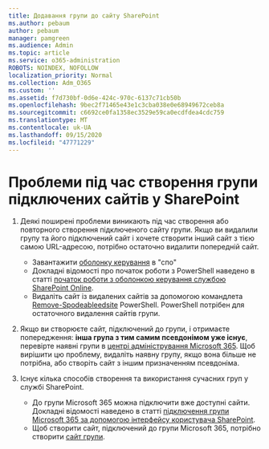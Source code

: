 ```yaml
---
title: Додавання групи до сайту SharePoint
ms.author: pebaum
author: pebaum
manager: pamgreen
ms.audience: Admin
ms.topic: article
ms.service: o365-administration
ROBOTS: NOINDEX, NOFOLLOW
localization_priority: Normal
ms.collection: Adm_O365
ms.custom: ''
ms.assetid: f7d730bf-0d6e-424c-970c-6137c71cb50b
ms.openlocfilehash: 9bec2f71465e43e1c3cba038e0e68949672ceb8a
ms.sourcegitcommit: c6692ce0fa1358ec3529e59ca0ecdfdea4cdc759
ms.translationtype: MT
ms.contentlocale: uk-UA
ms.lasthandoff: 09/15/2020
ms.locfileid: "47771229"
---
```

# <a name="issues-when-creating-a-group-connected-site-in-sharepoint"></a>Проблеми під час створення групи підключених сайтів у SharePoint

1. Деякі поширені проблеми виникають під час створення або повторного створення підключеного сайту групи.
Якщо ви видалили групу та його підключений сайт і хочете створити інший сайт з тією самою URL-адресою, потрібно остаточно видалити попередній сайт.

   - Завантажити [оболонку керування](https://support.office.com/article/introduction-to-the-sharepoint-online-management-shell-c16941c3-19b4-4710-8056-34c034493429) в "спо"
   - Докладні відомості про початок роботи з PowerShell наведено в статті [початок роботи з оболонкою керування службою SharePoint Online](https://docs.microsoft.com/powershell/module/sharepoint-online/remove-sposite).
   - Видаліть сайт із видалених сайтів за допомогою командлета [Remove-Spodeableedsite](https://docs.microsoft.com/powershell/module/sharepoint-online/remove-sposite?view=sharepoint-ps) PowerShell. PowerShell потрібен для остаточного видалення сайтів групи.

1. Якщо ви створюєте сайт, підключений до групи, і отримаєте попередження: **інша група з тим самим псевдонімом уже існує**, перевірте наявні групи в [центрі адміністрування Microsoft 365](https://admin.microsoft.com/AdminPortal/Home#/groups). Щоб вирішити цю проблему, видаліть наявну групу, якщо вона більше не потрібна, або створіть сайт з іншим призначенням псевдоніма.

1. Існує кілька способів створення та використання сучасних груп у службі SharePoint.

   - До групи Microsoft 365 можна підключити вже доступні сайти. Докладні відомості наведено в статті [підключення групи Microsoft 365 за допомогою інтерфейсу користувача SharePoint](https://docs.microsoft.com/sharepoint/dev/transform/modernize-connect-to-office365-group#connect-an-office-365-group-using-the-sharepoint-user-interface).
   - Щоб створити сайт, підключений до групи Microsoft 365, потрібно створити [сайт групи](https://admin.microsoft.com/sharepoint).
